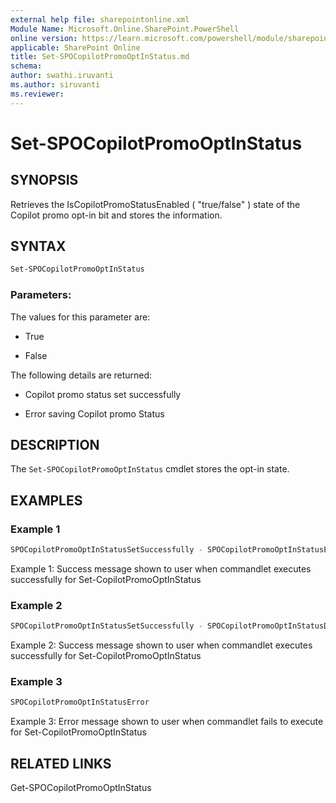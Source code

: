 ```yaml
---
external help file: sharepointonline.xml
Module Name: Microsoft.Online.SharePoint.PowerShell
online version: https://learn.microsoft.com/powershell/module/sharepoint-online/Set-SPOCopilotPromoOptInStatus
applicable: SharePoint Online
title: Set-SPOCopilotPromoOptInStatus.md
schema: 
author: swathi.iruvanti
ms.author: siruvanti
ms.reviewer:
---
```

# Set-SPOCopilotPromoOptInStatus

## SYNOPSIS

Retrieves the IsCopilotPromoStatusEnabled ( "true/false" ) state of the Copilot promo opt-in bit and stores the information.

## SYNTAX
```powershell
Set-SPOCopilotPromoOptInStatus
```

### Parameters:

The values for this parameter are:

- True
  
- False

The following details are returned:

- Copilot promo status set successfully

- Error saving Copilot promo Status

## DESCRIPTION

The `Set-SPOCopilotPromoOptInStatus` cmdlet stores the opt-in state.

## EXAMPLES

### Example 1

```powershell
SPOCopilotPromoOptInStatusSetSuccessfully - SPOCopilotPromoOptInStatusEnabled
```

Example 1: Success message shown to user when commandlet executes successfully for Set-CopilotPromoOptInStatus

### Example 2

```powershell
SPOCopilotPromoOptInStatusSetSuccessfully - SPOCopilotPromoOptInStatusDisabled
```

Example 2: Success message shown to user when commandlet executes successfully for Set-CopilotPromoOptInStatus

### Example 3

```powershell
SPOCopilotPromoOptInStatusError 
```

Example 3: Error message shown to user when commandlet fails to execute for Set-CopilotPromoOptInStatus

## RELATED LINKS

Get-SPOCopilotPromoOptInStatus
